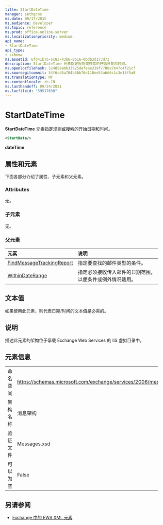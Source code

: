 ```yaml
---
title: StartDateTime
manager: sethgros
ms.date: 09/17/2015
ms.audience: Developer
ms.topic: reference
ms.prod: office-online-server
ms.localizationpriority: medium
api_name:
- StartDateTime
api_type:
- schema
ms.assetid: 6fd41b7b-6c83-43b6-8b16-0bdb3d173d73
description: StartDateTime 元素指定规则或搜索的开始日期和时间。
ms.openlocfilehash: 524858a0b33a25defeae339f7780a7b47c4f21cf
ms.sourcegitcommit: 54f6cd5a704b36b76d110ee53a6d6c1c3e15f5a9
ms.translationtype: MT
ms.contentlocale: zh-CN
ms.lasthandoff: 09/24/2021
ms.locfileid: "59517698"
---
```

# <a name="startdatetime"></a>StartDateTime

**StartDateTime** 元素指定规则或搜索的开始日期和时间。 
  
```XML
<StartDate/>
```

**dateTime**

## <a name="attributes-and-elements"></a>属性和元素

下面各部分介绍了属性、子元素和父元素。
  
### <a name="attributes"></a>Attributes

无。
  
### <a name="child-elements"></a>子元素

无。
  
### <a name="parent-elements"></a>父元素

|**元素**|**说明**|
|:-----|:-----|
|[FindMessageTrackingReport](findmessagetrackingreport.md) <br/> |指定要查找的邮件类型的条件。  <br/> |
|[WithinDateRange](withindaterange.md) <br/> |指定必须接收传入邮件的日期范围，以便条件或例外情况适用。  <br/> |
   
## <a name="text-value"></a>文本值

 如果使用此元素，则代表日期/时间的文本值是必需的。 
  
## <a name="remarks"></a>说明

描述此元素的架构位于承载 Exchange Web Services 的 IIS 虚拟目录中。
  
## <a name="element-information"></a>元素信息

|||
|:-----|:-----|
|命名空间  <br/> |https://schemas.microsoft.com/exchange/services/2006/messages  <br/> |
|架构名称  <br/> |消息架构  <br/> |
|验证文件  <br/> |Messages.xsd  <br/> |
|可以为空  <br/> |False  <br/> |
   
## <a name="see-also"></a>另请参阅

- [Exchange 中的 EWS XML 元素](ews-xml-elements-in-exchange.md)

